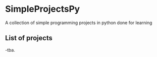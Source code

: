 # SimpleProjectsPy
A collection of simple programming projects in python done for learning
## List of projects
-tba.
